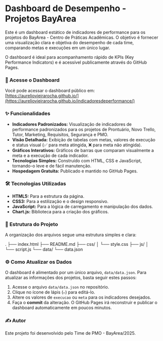 # Dashboard de Desempenho - Projetos BayArea

Este é um dashboard estático de indicadores de performance para os projetos do BayArea - Centro de Práticas Acadêmicas.
O objetivo é fornecer uma visualização clara e objetiva do desempenho de cada time, comparando metas e execuções em um único lugar.

O dashboard é ideal para acompanhamento rápido de KPIs (Key Performance Indicators) e é acessível publicamente através do GitHub Pages.

### 🔗 Acesse o Dashboard

Você pode acessar o dashboard público em:
[https://aureliovieirarocha.github.io/](https://aureliovieirarocha.github.io/indicadoresdeperformance/)

### ✨ Funcionalidades

* **Indicadores Padronizados:** Visualização de indicadores de performance padronizados para os projetos de Prontuário, Novo Trello, Tutor, Marketing, Requisitos, Segurança e PMO.
* **Visão Detalhada:** Exibição de tabelas com metas, valores de execução e status visual (✅ para meta atingida, ❌ para meta não atingida).
* **Gráficos Interativos:** Gráficos de barras que comparam visualmente a meta e a execução de cada indicador.
* **Tecnologias Simples:** Construído com HTML, CSS e JavaScript, tornando-o leve e de fácil manutenção.
* **Hospedagem Gratuita:** Publicado e mantido no GitHub Pages.

### 🛠️ Tecnologias Utilizadas

* **HTML5:** Para a estrutura da página.
* **CSS3:** Para a estilização e o design responsivo.
* **JavaScript:** Para a lógica de carregamento e manipulação dos dados.
* **Chart.js:** Biblioteca para a criação dos gráficos.

### 📁 Estrutura do Projeto

A organização dos arquivos segue uma estrutura simples e clara:

.
├── index.html
├── README.md
├── css/
│   └── style.css
├── js/
│   └── script.js
└── data/
└── data.json

### ⚙️ Como Atualizar os Dados

O dashboard é alimentado por um único arquivo, `data/data.json`. Para atualizar as informações dos projetos, basta seguir estes passos:

1.  Acesse o arquivo `data/data.json` no repositório.
2.  Clique no ícone de lápis (`✏️`) para editá-lo.
3.  Altere os valores de `execucao` ou `meta` para os indicadores desejados.
4.  Faça o **commit** da alteração. O GitHub Pages irá reconstruir e publicar o dashboard automaticamente em poucos minutos.

### ✍️ Autor

Este projeto foi desenvolvido pelo Time de PMO - BayArea/2025.
